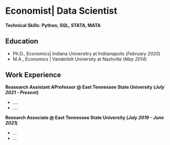 # Economist| Data Scientist 

#### Technical Skills: Python, SQL, STATA, MATA

## Education
- Ph.D., Economics| Indiana Universitry at Indiianapolis (_February 2020_)								       		
- M.A., Economics	| Vanderbilt University at Nashville (_May 2014_)	 			        		


## Work Experience
**Reasearch Assistant AProfessor @ East Tennessee State University (_July 2021 - Present_)**
- ....
- ....

**Research Associate @ East Tennessee State University (_July 2019 - June 2021_)**
- ...
- ...
